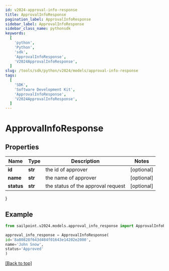 ```yaml
---
id: v2024-approval-info-response
title: ApprovalInfoResponse
pagination_label: ApprovalInfoResponse
sidebar_label: ApprovalInfoResponse
sidebar_class_name: pythonsdk
keywords:
  [
    'python',
    'Python',
    'sdk',
    'ApprovalInfoResponse',
    'V2024ApprovalInfoResponse',
  ]
slug: /tools/sdk/python/v2024/models/approval-info-response
tags:
  [
    'SDK',
    'Software Development Kit',
    'ApprovalInfoResponse',
    'V2024ApprovalInfoResponse',
  ]
---
```


# ApprovalInfoResponse

## Properties

| Name       | Type    | Description                        | Notes      |
| ---------- | ------- | ---------------------------------- | ---------- |
| **id**     | **str** | the id of approver                 | [optional] |
| **name**   | **str** | the name of approver               | [optional] |
| **status** | **str** | the status of the approval request | [optional] |

}

## Example

```python
from sailpoint.v2024.models.approval_info_response import ApprovalInfoResponse

approval_info_response = ApprovalInfoResponse(
id='8a80828f643d484f01643e14202e2000',
name='John Snow',
status='Approved'
)

```

[[Back to top]](#)
